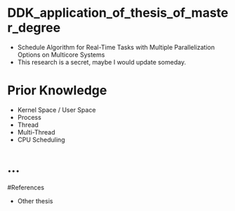 # DDK_application_of_thesis_of_master_degree
* Schedule Algorithm for Real-Time Tasks with  Multiple Parallelization Options on Multicore Systems
* This research is a secret, maybe I would update someday.

# Prior Knowledge
* Kernel Space / User Space 
* Process
* Thread
* Multi-Thread
* CPU Scheduling

# ...

#References
* Other thesis
